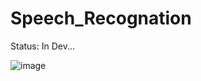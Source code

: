 # Speech_Recognation

 Status: In Dev...
 
![image](https://github.com/user-attachments/assets/95278caa-4c9f-4237-9bc6-f0ac305b7938)
